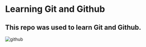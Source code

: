 # Learning Git and Github

## This repo was used to learn Git and Github.

![github](https://user-images.githubusercontent.com/76068061/124314753-8728f200-db7b-11eb-986a-e60b34b98876.png)
